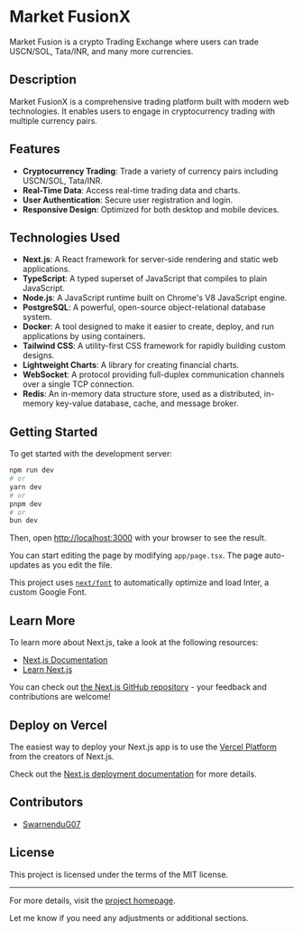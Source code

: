 
# Market FusionX

Market Fusion is a crypto Trading Exchange where users can trade USCN/SOL, Tata/INR, and many more currencies.

## Description

Market FusionX is a comprehensive trading platform built with modern web technologies. It enables users to engage in cryptocurrency trading with multiple currency pairs.

## Features

- **Cryptocurrency Trading**: Trade a variety of currency pairs including USCN/SOL, Tata/INR.
- **Real-Time Data**: Access real-time trading data and charts.
- **User Authentication**: Secure user registration and login.
- **Responsive Design**: Optimized for both desktop and mobile devices.

## Technologies Used

- **Next.js**: A React framework for server-side rendering and static web applications.
- **TypeScript**: A typed superset of JavaScript that compiles to plain JavaScript.
- **Node.js**: A JavaScript runtime built on Chrome's V8 JavaScript engine.
- **PostgreSQL**: A powerful, open-source object-relational database system.
- **Docker**: A tool designed to make it easier to create, deploy, and run applications by using containers.
- **Tailwind CSS**: A utility-first CSS framework for rapidly building custom designs.
- **Lightweight Charts**: A library for creating financial charts.
- **WebSocket**: A protocol providing full-duplex communication channels over a single TCP connection.
- **Redis**: An in-memory data structure store, used as a distributed, in-memory key-value database, cache, and message broker.

## Getting Started

To get started with the development server:

```bash
npm run dev
# or
yarn dev
# or
pnpm dev
# or
bun dev
```

Then, open [http://localhost:3000](http://localhost:3000) with your browser to see the result.

You can start editing the page by modifying `app/page.tsx`. The page auto-updates as you edit the file.

This project uses [`next/font`](https://nextjs.org/docs/basic-features/font-optimization) to automatically optimize and load Inter, a custom Google Font.

## Learn More

To learn more about Next.js, take a look at the following resources:

- [Next.js Documentation](https://nextjs.org/docs)
- [Learn Next.js](https://nextjs.org/learn)

You can check out [the Next.js GitHub repository](https://github.com/vercel/next.js/) - your feedback and contributions are welcome!

## Deploy on Vercel

The easiest way to deploy your Next.js app is to use the [Vercel Platform](https://vercel.com/new?utm_medium=default-template&filter=next.js&utm_source=create-next-app&utm_campaign=create-next-app-readme) from the creators of Next.js.

Check out the [Next.js deployment documentation](https://nextjs.org/docs/deployment) for more details.

## Contributors

- [SwarnenduG07](https://github.com/SwarnenduG07)

## License

This project is licensed under the terms of the MIT license.

---

For more details, visit the [project homepage](https://marketfusion.vercel.app).

Let me know if you need any adjustments or additional sections.
